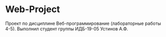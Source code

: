 # Web-Project
 Проект по дисциплине Веб-программирование (лабораторные работы 4-5). Выполнил студент группы ИДБ-19-05 Устинов А.Ф.
